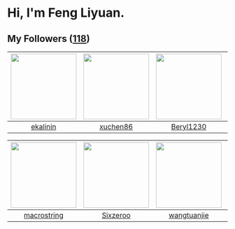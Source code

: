 # Hi, I'm Feng Liyuan.

## My Followers ([118](https://github.com/SunRunAway?tab=followers))

| <img src="https://avatars.githubusercontent.com/u/234891?v=4" width="150" height="150" /> | <img src="https://avatars.githubusercontent.com/u/39176987?v=4" width="150" height="150" /> | <img src="https://avatars.githubusercontent.com/u/23115833?v=4" width="150" height="150" /> | <img src="https://avatars.githubusercontent.com/u/11855957?v=4" width="150" height="150" /> |
| :---------------------------------------------------------------------------------------: | :-----------------------------------------------------------------------------------------: | :-----------------------------------------------------------------------------------------: | :-----------------------------------------------------------------------------------------: |
|                          [ekalinin](https://github.com/ekalinin)                          |                           [xuchen86](https://github.com/xuchen86)                           |                          [Beryl1230](https://github.com/Beryl1230)                          |                       [fatsheep9146](https://github.com/fatsheep9146)                       |

| <img src="https://avatars.githubusercontent.com/u/35601156?v=4" width="150" height="150" /> | <img src="https://avatars.githubusercontent.com/u/20949383?v=4" width="150" height="150" /> | <img src="https://avatars.githubusercontent.com/u/4090971?v=4" width="150" height="150" /> | <img src="https://avatars.githubusercontent.com/u/4661589?v=4" width="150" height="150" /> |
| :-----------------------------------------------------------------------------------------: | :-----------------------------------------------------------------------------------------: | :----------------------------------------------------------------------------------------: | :----------------------------------------------------------------------------------------: |
|                        [macrostring](https://github.com/macrostring)                        |                           [Sixzeroo](https://github.com/Sixzeroo)                           |                        [wangtuanjie](https://github.com/wangtuanjie)                       |                      [IceCoffee2013](https://github.com/IceCoffee2013)                     |